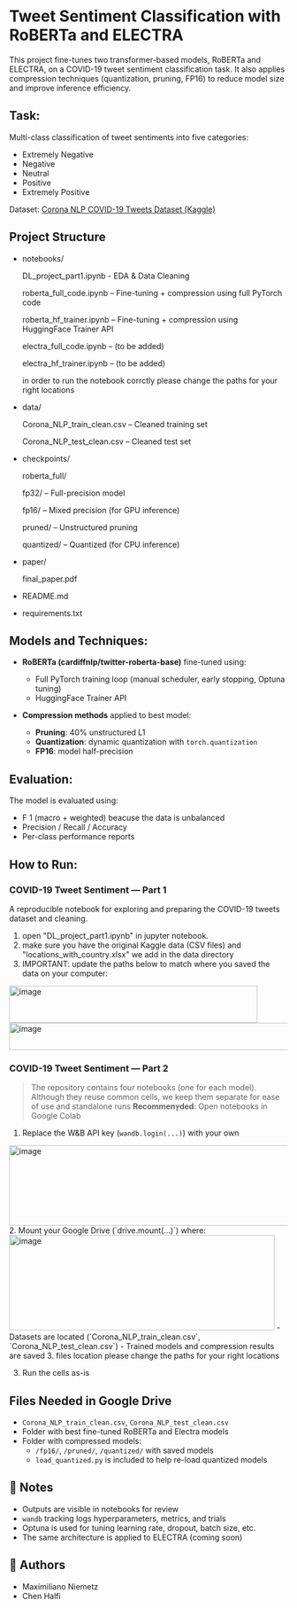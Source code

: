 # Tweet Sentiment Classification with RoBERTa and ELECTRA

This project fine-tunes two transformer-based models, RoBERTa and ELECTRA, on a COVID-19 tweet sentiment classification task. It also applies compression techniques (quantization, pruning, FP16) to reduce model size and improve inference efficiency.

## Task:
Multi-class classification of tweet sentiments into five categories:
- Extremely Negative
- Negative
- Neutral
- Positive
- Extremely Positive

Dataset: [Corona NLP COVID-19 Tweets Dataset (Kaggle)](https://www.kaggle.com/datasets/datatattle/covid-19-nlp-text-classification)

## Project Structure

- notebooks/
  
    DL_project_part1.ipynb - EDA & Data Cleaning

    roberta_full_code.ipynb – Fine-tuning + compression using full PyTorch code

    roberta_hf_trainer.ipynb – Fine-tuning + compression using HuggingFace Trainer API

    electra_full_code.ipynb – (to be added)

    electra_hf_trainer.ipynb – (to be added)

  in order to run the notebook corrctly please change the paths for your right locations

- data/

    Corona_NLP_train_clean.csv – Cleaned training set

    Corona_NLP_test_clean.csv – Cleaned test set

- checkpoints/

    roberta_full/

    fp32/ – Full-precision model

    fp16/ – Mixed precision (for GPU inference)

    pruned/ – Unstructured pruning

    quantized/ – Quantized (for CPU inference)

- paper/

    final_paper.pdf

- README.md

- requirements.txt


## Models and Techniques:

- **RoBERTa (cardiffnlp/twitter-roberta-base)** fine-tuned using:
  - Full PyTorch training loop (manual scheduler, early stopping, Optuna tuning)
  - HuggingFace Trainer API

- **Compression methods** applied to best model:
  - **Pruning**: 40% unstructured L1
  - **Quantization**: dynamic quantization with `torch.quantization`
  - **FP16**: model half-precision

## Evaluation:
The model is evaluated using:
- F 1 (macro + weighted) beacuse the data is unbalanced 
- Precision / Recall / Accuracy
- Per-class performance reports

## How to Run:
### COVID-19 Tweet Sentiment — Part 1
A reproducible notebook for exploring and preparing the COVID-19 tweets dataset and cleaning.

1. open "DL_project_part1.ipynb" in jupyter notebook.
2. make sure you have the original Kaggle data (CSV files) and "locations_with_country.xlsx" we add in the data directory
3. IMPORTANT: update the paths below to match where you saved the data on your computer:
<img width="449" height="67" alt="image" src="https://github.com/user-attachments/assets/029a6327-8c75-483d-af59-7632905fc1b9" />
<img width="591" height="49" alt="image" src="https://github.com/user-attachments/assets/9a41c060-0350-4859-9190-26c44d04b2a5" />


### COVID-19 Tweet Sentiment — Part 2
>The repository contains four notebooks (one for each model). Although they reuse common cells, we keep them separate for ease of use and standalone runs
> **Recommenץded**: Open notebooks in Google Colab

1. Replace the W&B API key (`wandb.login(...)`) with your own
<img width="755" height="145" alt="image" src="https://github.com/user-attachments/assets/30e14f62-9e17-451d-846e-67a5fe950655" />
2. Mount your Google Drive (`drive.mount(...)`) where:
  <img width="480" height="172" alt="image" src="https://github.com/user-attachments/assets/615d8bd9-7104-4fd7-9d7c-d9e2279581e2" />
   - Datasets are located (`Corona_NLP_train_clean.csv`, `Corona_NLP_test_clean.csv`)
   - Trained models and compression results are saved
3. files location please change the paths for your right locations


3. Run the cells as-is

## Files Needed in Google Drive

- `Corona_NLP_train_clean.csv`, `Corona_NLP_test_clean.csv`
- Folder with best fine-tuned RoBERTa and Electra models
- Folder with compressed models:
  - `/fp16/`, `/pruned/`, `/quantized/` with saved models
  - `load_quantized.py` is included to help re-load quantized models

## 📎 Notes

- Outputs are visible in notebooks for review
- `wandb` tracking logs hyperparameters, metrics, and trials
- Optuna is used for tuning learning rate, dropout, batch size, etc.
- The same architecture is applied to ELECTRA (coming soon)

## 👥 Authors
- Maximiliano Niemetz
- Chen Halfi


